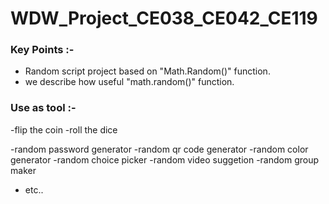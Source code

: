 # WDW_Project_CE038_CE042_CE119

### Key Points :-

- Random script project based on "Math.Random()" function.
- we describe how useful "math.random()" function.


### Use as tool :-

-flip the coin
-roll the dice

-random password generator 
-random qr code generator
-random color generator
-random choice picker
-random video suggetion
-random group maker 
- etc..
